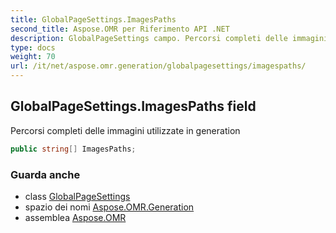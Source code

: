 ```yaml
---
title: GlobalPageSettings.ImagesPaths
second_title: Aspose.OMR per Riferimento API .NET
description: GlobalPageSettings campo. Percorsi completi delle immagini utilizzate in generation
type: docs
weight: 70
url: /it/net/aspose.omr.generation/globalpagesettings/imagespaths/
---
```

## GlobalPageSettings.ImagesPaths field

Percorsi completi delle immagini utilizzate in generation

```csharp
public string[] ImagesPaths;
```

### Guarda anche

* class [GlobalPageSettings](../)
* spazio dei nomi [Aspose.OMR.Generation](../../globalpagesettings/)
* assemblea [Aspose.OMR](../../../)



